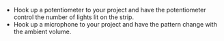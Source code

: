 + Hook up a potentiometer to your project and have the potentiometer control the number of lights lit on the strip.
+ Hook up a microphone to your project and have the pattern change with the ambient volume.
